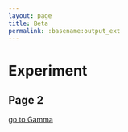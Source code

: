 ```yaml
---
layout: page
title: Beta
permalink: :basename:output_ext
---
```


# Experiment 
## Page 2

[go to Gamma](pagethree.html)
